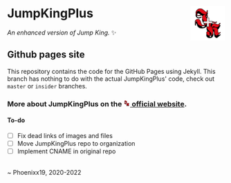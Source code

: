 # JumpKingPlus <img href="https://phoenixx19.github.io/JumpKingPlus" src ="https://raw.githubusercontent.com/Phoenixx19/JumpKingPlus/www/images/jkpluslogo.png" width="80px" alt="jkplus logo" align ="right">
*An enhanced version of Jump King.* :sparkles:

## Github pages site
This repository contains the code for the GitHub Pages using Jekyll. This branch has nothing to do with the actual JumpKingPlus' code, check out `master` or `insider` branches.

### More about JumpKingPlus on the [<img src="https://raw.githubusercontent.com/Phoenixx19/JumpKingPlus/www/images/jkpluslogo.png" height="15"/> official website](https://phoenixx19.github.io/JumpKingPlus/about).

#### To-do
- [ ] Fix dead links of images and files
- [ ] Move JumpKingPlus repo to organization
- [ ] Implement CNAME in original repo

<br>
~ Phoenixx19, 2020-2022